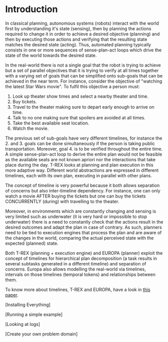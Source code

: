 # Introduction

In classical planning, autonomous systems \(robots\) interact with the world first by understanding it's state \(sensing\), then by planning the actions required to change it in order to achieve a desired objective \(planning\) and then by executing those actions and verifying that the resulting state matches the desired state \(acting\). Thus, automated planning typically consists in one or more sequences of sense-plan-act loops which drive the state of the world towards the desired state.

In the real-world there is not a single goal that the robot is trying to achieve but a set of parallel objectives that it is trying to verify at all times together with a varying set of goals that can be simplified onto sub-goals that can be achieved in the near term. For instance, consider the objective of "watching the latest Star Wars movie". To fulfil this objective a person must:

1. Look up theater show times and select a nearby theater and time.
2. Buy tickets.
3. Travel to the theater making sure to depart early enough to arrive on time.
4. Talk to no one making sure that spoilers are avoided at all times.
5. Take the best available seat location.
6. Watch the movie.

The previous set of sub-goals have very different timelines, for instance the 2. and 3. goals can be done simultaneously if the person is taking public transportation. Moreover, goal 4. is to be verified throughout the entire time. A simple sense-plan-act loop to derive the entire plan would not be feasible as the available seats are not known apriori nor the interactions that take place during the day. T-REX looks at planning and plan execution in this more adaptive way. Different world abstractions are expressed in different timelines, each with its own plan, executing in parallel with other plans.

The concept of timeline is very powerful because it both allows separation of concerns but also inter-timeline dependency. For instance, one can only watch a movie AFTER buying the tickets but one can buy the tickets CONCURRENTLY \(during\) with travelling to the theater.

Moreover, in environments which are constantly changing and sensing is very limited such as underwater (it is very hard or impossible to stop underwater) there is a need to constantly check that the actions result in the desired outcomes and adapt the plan in case of contrary. As such, planners need to be tied to execution engines that process the plan and are aware of the changes in the world, comparing the actual perceived state with the expected (planned) state.

Both T-REX (planning + execution engine) and EUROPA (planner) exploit the concept of timelines for hierarchical plan decomposition (a task results in several subtasks generated in a different timeline) and separation of concerns. Europa also allows modelling the real-world via timelines, intervals on those timelines (temporal tokens) and relationships between them.

To know more about timelines, T-REX and EUROPA, have a look in [this paper](https://link.springer.com/chapter/10.1007/978-1-4614-5659-9_3).

[Installing Everything]

[Running a simple example]

[Looking at logs]

[Create your own problem domain]
